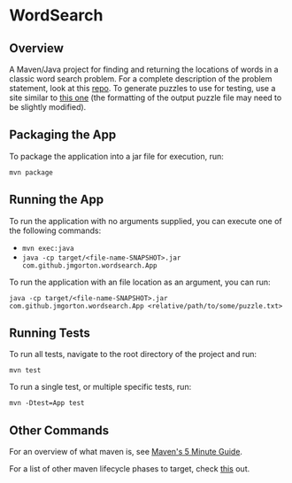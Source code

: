 # WordSearch

## Overview
A Maven/Java project for finding and returning the locations of words in a classic word search problem. For a complete description of the problem statement, look at this [repo][Problem Statement]. To generate puzzles to use for testing, use a site similar to [this one][Puzzle Generator] (the formatting of the output puzzle file may need to be slightly modified).

## Packaging the App
To package the application into a jar file for execution, run:

`mvn package`

## Running the App
To run the application with no arguments supplied, you can execute one of the following commands:

* `mvn exec:java`
* `java -cp target/<file-name-SNAPSHOT>.jar com.github.jmgorton.wordsearch.App`

To run the application with an file location as an argument, you can run:

`java -cp target/<file-name-SNAPSHOT>.jar com.github.jmgorton.wordsearch.App <relative/path/to/some/puzzle.txt>`

## Running Tests
To run all tests, navigate to the root directory of the project and run:

`mvn test`

To run a single test, or multiple specific tests, run:

`mvn -Dtest=App test`

## Other Commands
For an overview of what maven is, see [Maven's 5 Minute Guide]. 

For a list of other maven lifecycle phases to target, check [this][Lifecycle targets] out.



[Problem Statement]: https://github.com/PillarTechnology/kata-word-search
[Puzzle Generator]: http://puzzlemaker.discoveryeducation.com/WordSearchSetupForm.asp
[Maven's 5 Minute Guide]: https://maven.apache.org/guides/getting-started/maven-in-five-minutes.html 
[Lifecycle targets]: https://maven.apache.org/guides/introduction/introduction-to-the-lifecycle.html#Lifecycle_Reference

